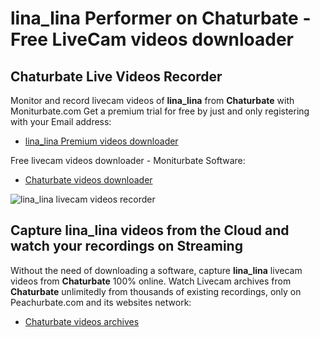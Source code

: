 # lina_lina Performer on Chaturbate - Free LiveCam videos downloader

## Chaturbate Live Videos Recorder

Monitor and record livecam videos of **lina_lina** from **Chaturbate** with Moniturbate.com
Get a premium trial for free by just and only registering with your Email address:
* [lina_lina Premium videos downloader](https://moniturbate.com/request-demo-licence-key.html)

Free livecam videos downloader - Moniturbate Software:
* [Chaturbate videos downloader](https://moniturbate.com/moniturbate-download-software.html)

![lina_lina livecam videos recorder](https://peachurnet.com/templates/moniturbate-software.png)


## Capture lina_lina videos from the Cloud and watch your recordings on Streaming

Without the need of downloading a software, capture **lina_lina** livecam videos from **Chaturbate** 100% online.
Watch Livecam archives from **Chaturbate** unlimitedly from thousands of existing recordings, only on Peachurbate.com and its websites network:
* [Chaturbate videos archives](https://peachurnet.com/)